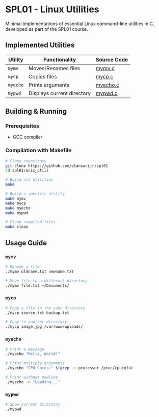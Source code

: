 # SPL01 - Linux Utilities

Minimal implementations of essential Linux command-line utilities in C, developed as part of the SPL01 course.

## Implemented Utilities

| Utility  | Functionality           | Source Code |
|----------|-------------------------|-------------|
| `mymv`   | Moves/Renames files      | [mymv.c](./mymv.c) |
| `mycp`   | Copies files             | [mycp.c](./mycp.c) |
| `myecho` | Prints arguments         | [myecho.c](./myecho.c) |
| `mypwd`  | Displays current directory | [mypwd.c](./mypwd.c) |

## Building & Running

### Prerequisites
- GCC compiler

### Compilation with Makefile
```bash
# Clone repository
git clone https://github.com/alansarijr/spl01
cd spl01/unix_utils

# Build all utilities
make

# Build a specific utility
make mymv
make mycp
make myecho
make mypwd

# Clean compiled files
make clean
```

## Usage Guide

### `mymv`
```bash
# Rename a file
./mymv oldname.txt newname.txt

# Move file to a different directory
./mymv file.txt ~/Documents/
```

### `mycp`
```bash
# Copy a file in the same directory
./mycp source.txt backup.txt

# Copy to another directory
./mycp image.jpg /var/www/uploads/
```

### `myecho`
```bash
# Print a message
./myecho "Hello, World!"

# Print multiple arguments
./myecho "CPU Cores:" $(grep -c processor /proc/cpuinfo)

# Print without newline
./myecho -n "Loading..."
```

### `mypwd`
```bash
# Show current directory
./mypwd
```
